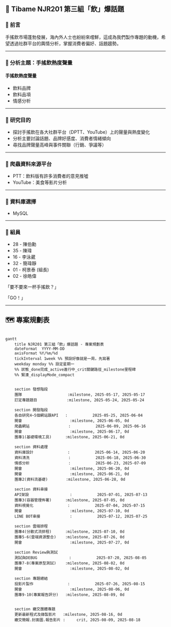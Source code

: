 <!--

**Here are some ideas to get you started:**

🙋‍♀️ A short introduction - what is your organization all about?
🌈 Contribution guidelines - how can the community get involved?
👩‍💻 Useful resources - where can the community find your docs? Is there anything else the community should know?
🍿 Fun facts - what does your team eat for breakfast?
🧙 Remember, you can do mighty things with the power of [Markdown](https://docs.github.com/github/writing-on-github/getting-started-with-writing-and-formatting-on-github/basic-writing-and-formatting-syntax)
-->
## 👋 Tibame NJR201 第三組「飲」爆話題

### 🥤 前言
手搖飲市場蓬勃發展，海內外人士也紛紛來嚐鮮，這成為我們製作專題的動機，希望透過社群平台的輿情分析，掌握消費者偏好、話題趨勢。

---

### 🥤 分析主題：手搖飲熱度聲量
#### 手搖飲熱度聲量
- 飲料品牌
- 飲料品項
- 情感分析

---
### 🥤 研究目的
- 探討手搖飲在各大社群平台（DPTT、YouTube）上的聲量與熱度變化
- 分析主要討論話題、品牌好感度、消費者情緒傾向
- 尋找品牌聲量高峰與事件關聯（行銷、爭議等）

---
### 🥤 爬蟲資料來源平台
- PTT：飲料版有許多消費者的意見推噓
- YouTube：美食等影片分析

---
### 🥤 資料庫選擇
- MySQL

---
### 🥤 組員
- 28 - 陳伯勳
- 35 - 陳瑋
- 16 - 李泳葳
- 32 - 簡瑋靜
- 01 - 柯景泰 (組長)
- 02 - 徐皓偉

「要不要來一杯手搖飲？」

「GO！」

---
## 🗺️ 專案規劃表
```mermaid

gantt
    title NJR201 第三組「飲」爆話題 - 專案規劃表
    dateFormat  YYYY-MM-DD
    axisFormat %Y/%m/%d
    tickInterval 1week %% 預設好像就是一周，先寫著
    weekday monday %% 設定星期一
    %% 狀態_done完成_active進行中_crit關鍵路徑_milestone里程碑
    %% 緊湊_displayMode_compact


    section 發想階段
    團隊                    :milestone, 2025-05-17, 2025-05-17
    訂定專題題目             :milestone, 2025-05-24, 2025-05-24

    section 開發階段
    各自研究4~5個網站跟API   :           2025-05-25, 2025-06-04
    開會                     :milestone, 2025-06-05, 0d
    爬蟲網站                 :           2025-06-09, 2025-06-16
    開會                     :milestone, 2025-06-17, 0d
    團專1(基礎環境工具)      :milestone, 2025-06-21, 0d

    section 資料處理
    資料庫設計               :           2025-06-14, 2025-06-20
    資料清洗                 :           2025-06-18, 2025-06-30
    情感分析                 :           2025-06-23, 2025-07-09
    開會                     :milestone, 2025-06-20, 0d
    開會                     :milestone, 2025-06-21, 0d
    團專2(資料流基礎)        :milestone, 2025-06-28, 0d
    
    section 資料串接
    API架設                  :           2025-07-01, 2025-07-13
    團專3(容器管理佈署)      :milestone, 2025-07-05, 0d
    資料視覺化               :           2025-07-04, 2025-07-15
    開會                     :milestone, 2025-07-10, 0d
    LINE BOT串接             :           2025-07-12, 2025-07-25

    section 雲端排程
    團專4(分散式流排程)      :milestone, 2025-07-10, 0d
    團專5-6(雲端資源整合)    :milestone, 2025-07-26, 0d
    開會                     :milestone, 2025-07-27, 0d

    section Review與測試
    測試與DEBUG              :           2025-07-20, 2025-08-05
    團專7-8(專案原型測試)    :milestone, 2025-08-02, 0d
    開會                     :milestone, 2025-08-02, 0d

    section 專題總結
    投影片製作               :           2025-07-26, 2025-08-15
    開會                     :milestone, 2025-08-06, 0d
    團專9-10(專案報告評分)   :milestone, 2025-08-09, 0d


    section 繳交團體專題
    更新最新程式及錄製影片   :milestone, 2025-08-16, 0d
    繳交簡報.封面圖.報告影片 :     crit, 2025-08-09, 2025-08-18
```

